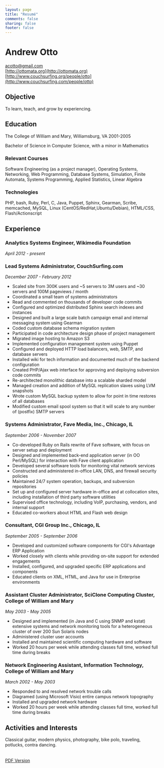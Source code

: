 ```yaml
---
layout: page
title: "Resumé"
comments: false
sharing: false
footer: false
---
```



# Andrew Otto

[acotto@gmail.com](mailto:acotto@gmail.com)<br/>
[http://ottomata.org](http://ottomata.org)<br/>
[http://www.couchsurfing.org/people/otto](http://www.couchsurfing.com/people/otto)<br/>

## Objective

To learn, teach, and grow by experiencing.

## Education

The College of William and Mary, Williamsburg, VA 2001-2005

Bachelor of Science in Computer Science, with a minor in Mathematics

### Relevant Courses

Software Engineering (as a project manager), Operating Systems, Networking, Web Programming, Database Systems, Simulation, Finite Automata, Systems Programming, Applied Statistics, Linear Algebra

### Technologies

PHP, bash, Ruby, Perl, C, Java, Puppet, Sphinx, Gearman, Scribe, memcached, MySQL, Linux (CentOS/RedHat,Ubuntu/Debian), HTML/CSS, Flash/Actionscript

## Experience

### Analytics Systems Engineer, Wikimedia Foundation

_April 2012 - present_

### Lead Systems Administrator, CouchSurfing.com

_December 2007 - February 2012_

* Scaled site from 300K users and ~5 servers to 3M users and ~30 servers and 100M pageviews / month
* Coordinated a small team of systems administrators
* Read and commented on thousands of developer code commits
* Configured and optimized distributed Sphinx search indexes and instances
* Designed and built a large scale batch campaign email and internal messaging system using Gearman
* Coded custom database schema migration system
* Participated in code architecture design phase of project management
* Migrated image hosting to Amazon S3
* Implemented configuration management system using Puppet
* Configured and deployed HTTP load balancers, web, SMTP, and database servers
* Installed wiki for tech information and documented much of the backend configuration
* Created PHP/Ajax web interface for approving and deploying subversion code commits
* Re-architected monolithic database into a scalable sharded model
* Managed creation and addition of MySQL replication slaves using LVM snapshots
* Wrote custom MySQL backup system to allow for point in time restores of all databases
* Modified custom email spool system so that it will scale to any number of (postfix) SMTP servers

### Systems Administrator, Fave Media, Inc., Chicago, IL

_September 2006 - November 2007_

* Co-developed Ruby on Rails rewrite of Fave software, with focus on server setup and deployment
* Designed and implemented back-end application server (in OO Perl/MySQL) for interaction with Fave client application
* Developed several software tools for monitoring vital network services
* Constructed and administered in-office LAN, DNS, and firewall security policies
* Maintained 24/7 system operation, backups, and subversion repositories
* Set up and configured server hardware in-office and at collocation sites, including installation of third party software utilities
* Supervised office technology, including VoIP, purchasing, vendors, and internal support
* Educated co-workers about HTML and Flash web design

### Consultant, CGI Group Inc., Chicago, IL

_September 2005 - September 2006_

* Developed and customized software components for CGI's Advantage ERP Application
* Worked closely with clients while providing on-site support for extended engagements
* Installed, configured, and upgraded specific ERP applications and components
* Educated clients on XML, HTML, and Java for use in Enterprise environments

### Assistant Cluster Administrator, SciClone Computing Cluster, College of William and Mary

_May 2003 - May 2005_

* Designed and implemented (in Java and C using SNMP and kstat) extensive systems and network monitoring tools for a heterogeneous cluster of over 200 Sun Solaris nodes
* Administered cluster user accounts
* Installed and maintained scientific computing hardware and software
* Worked 20 hours per week while attending classes full time, worked full time during breaks

### Network Engineering Assistant, Information Technology, College of William and Mary

_March 2002 - May 2003_

* Responded to and resolved network trouble calls
* Diagramed (using Microsoft Visio) entire campus network topography
* Installed and upgraded network hardware
* Worked 20 hours per week while attending classes full time, worked full time during breaks

## Activities and Interests

Classical guitar, modern physics, photography, bike polo, traveling, potlucks, contra dancing. 



<div style="padding-top:20px;"><a href="/stuff/Andrew_Otto_Resume_2012.pdf">PDF Version</a></div>